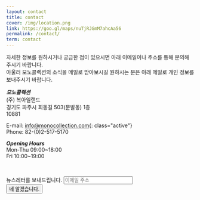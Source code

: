 ```yaml
---
layout: contact
title: contact
cover: /img/location.png
link: https://goo.gl/maps/nuTjRJGmM7ahcAa56
permalink: /contact/
term: contact
---
```


자세한 정보를 원하시거나 궁금한 점이 있으시면 아래 이메일이나 주소를 통해 문의해 주시기
바랍니다.    
아울러 모노콜렉션의 소식을 메일로 받아보시길 원하시는 분은 아래 메일로 개인 정보를
보내주시기 바랍니다.    

***모노콜렉션***    
(주) 복아일랜드    
경기도 파주시 회동길 503(문발동) 1층    
10881    

E-mail: <info@monocollection.com>{: class="active"}    
Phone: 82-(0)2-517-5170

***Opening Hours***    
Mon-Thu 09:00~18:00    
Fri 10:00~19:00

<p>&nbsp;</p>

<!-- Begin Mailchimp Signup Form -->
<link href="//cdn-images.mailchimp.com/embedcode/slim-10_7.css" rel="stylesheet" type="text/css">
<style type="text/css">
	#mc_embed_signup{background: transparent; clear:left; font:14px; }
  #mc_embed_signup form { padding: 0; }
</style>
<div id="mc_embed_signup">
<form action="https://monocollection.us19.list-manage.com/subscribe/post?u=10a0349901cb4785cf768c7c0&amp;id=3af3550e1c" method="post" id="mc-embedded-subscribe-form" name="mc-embedded-subscribe-form" class="validate" target="_blank" novalidate>
    <div id="mc_embed_signup_scroll">
	<label for="mce-EMAIL">뉴스레터를 보내드립니다.</label>
	<input type="email" value="" name="EMAIL" class="email" id="mce-EMAIL" placeholder="이메일 주소" required>
    <div style="position: absolute; left: -5000px;" aria-hidden="true"><input type="text" name="b_10a0349901cb4785cf768c7c0_3af3550e1c" tabindex="-1" value=""></div>
    <div class="clear"><input type="submit" value="네 알겠습니다." name="subscribe" id="mc-embedded-subscribe" class="button"></div>
    </div>
</form>
</div>

<!--End mc_embed_signup-->
